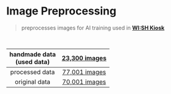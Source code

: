 # Image Preprocessing

> preprocesses images for AI training used in **[WI:SH Kiosk](https://github.com/Team-ToyoTech/WISH-Kiosk)**

<br>

| handmade data <br> (used data) | [23,300 images](https://drive.google.com/file/d/13Z6RSueJsrHQMfNjg8VyDbt-_C5sD_2x/view?usp=sharing) |
| :----------------------------: | :-------------------------------------------------------------------------------------------------: |
|         processed data         | [77,001 images](https://drive.google.com/file/d/1xZ_c_CjxTw06awFAtZJzAWDjx2CSLm3B/view?usp=sharing) |
|         original data          | [70,001 images](https://drive.google.com/file/d/1_myAIqsGbErDmyGsxp2rGph50nVgqYbp/view?usp=sharing) |
